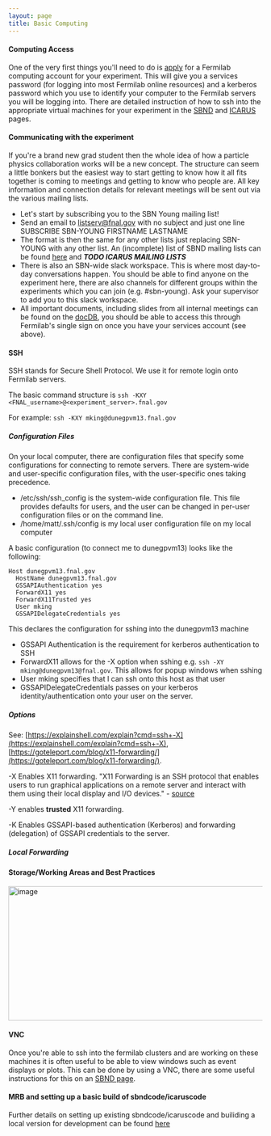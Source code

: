 ```yaml
---
layout: page
title: Basic Computing
---
```


#### Computing Access

One of the very first things you'll need to do is [apply](https://get-connected.fnal.gov/users/access/) for a Fermilab computing account for your experiment.
This will give you a services password (for logging into most Fermilab online resources) and a kerberos password which you use to identify your computer to the Fermilab servers you will be logging into.
There are detailed instruction of how to ssh into the appropriate virtual machines for your experiment in the [SBND](/sbndcode_wiki/Access_to_servers_via_SSH.md) and [ICARUS](https://sbnsoftware.github.io/icaruscode_wiki/Computing_Resources.html#ssh-access-to-remote-servers) pages.

#### Communicating with the experiment

If you're a brand new grad student then the whole idea of how a particle physics collaboration works will be a new concept. The structure can seem a little bonkers but the easiest way to start getting to know how it all fits together is coming to meetings and getting to know who people are.
All key information and connection details for relevant meetings will be sent out via the various mailing lists.
- Let's start by subscribing you to the SBN Young mailing list!
- Send an email to listserv@fnal.gov with no subject and just one line SUBSCRIBE SBN-YOUNG FIRSTNAME LASTNAME
- The format is then the same for any other lists just replacing SBN-YOUNG with any other list. An (incomplete) list of SBND mailing lists can be found [here](https://sbn-nd.fnal.gov/internal/mailing_lists.html) and ***TODO ICARUS MAILING LISTS***
- There is also an SBN-wide slack workspace. This is where most day-to-day conversations happen. You should be able to find anyone on the experiment here, there are also channels for different groups within the experiments which you can join (e.g. #sbn-young). Ask your supervisor to add you to this slack workspace.
- All important documents, including slides from all internal meetings can be found on the [docDB](https://sbn-docdb.fnal.gov/cgi-bin/sso/DocumentDatabase), you should be able to access this through Fermilab's single sign on once you have your services account (see above).


#### SSH
SSH stands for Secure Shell Protocol. We use it for remote login onto Fermilab servers.

The basic command structure is
`ssh -KXY <FNAL_username>@<experiment_server>.fnal.gov`

For example:
`ssh -KXY mking@dunegpvm13.fnal.gov`
##### Configuration Files
On your local computer, there are configuration files that specify some configurations for connecting to remote servers. There are system-wide and user-specific configuration files, with the user-specific ones taking precedence. 

- /etc/ssh/ssh_config is the system-wide configuration file. This file provides defaults for users, and the user can be changed in per-user configuration files or on the command line.
- /home/matt/.ssh/config is my local user configuration file on my local computer

A basic configuration (to connect me to dunegpvm13) looks like the following:

```
Host dunegpvm13.fnal.gov
  HostName dunegpvm13.fnal.gov
  GSSAPIAuthentication yes
  ForwardX11 yes
  ForwardX11Trusted yes
  User mking
  GSSAPIDelegateCredentials yes
  ```

This declares the configuration for sshing into the dunegpvm13 machine
- GSSAPI Authentication is the requirement for kerberos authentication to SSH
- ForwardX11 allows for the -X option when sshing e.g. `ssh -XY mking@dunegpvm13@fnal.gov`. This allows for popup windows when sshing
- User mking specifies that I can ssh onto this host as that user
- GSSAPIDelegateCredentials passes on your kerberos identity/authentication onto your user on the server.

##### Options
See: [https://explainshell.com/explain?cmd=ssh+-X](https://explainshell.com/explain?cmd=ssh+-X), [https://goteleport.com/blog/x11-forwarding/](https://goteleport.com/blog/x11-forwarding/).

-X Enables X11 forwarding. "X11 Forwarding is an SSH protocol that enables users to run graphical applications on a remote server and interact with them using their local display and I/O devices." - [source](https://goteleport.com/blog/x11-forwarding/)

-Y enables **trusted** X11 forwarding.

-K Enables GSSAPI-based authentication (Kerberos) and forwarding (delegation) of GSSAPI credentials to the server.

##### Local Forwarding

#### Storage/Working Areas and Best Practices

<img width="578" height="266" alt="image" src="https://github.com/user-attachments/assets/35e356c6-7a22-45fc-9757-363348ed5b3d" />



#### VNC

Once you're able to ssh into the fermilab clusters and are working on these machines it is often useful to be able to view windows such as event displays or plots. This can be done by using a VNC, there are some useful instructions for this on an [SBND page](https://sbnsoftware.github.io/sbndcode_wiki/Viewing_events_remotely_with_VNC.html).

#### MRB and setting up a basic build of sbndcode/icaruscode
Further details on setting up existing sbndcode/icaruscode and builiding a local version for development can be found [here](../sbndcode_wiki/commissioning/SBND_Commissioning_Get_Started.md)
